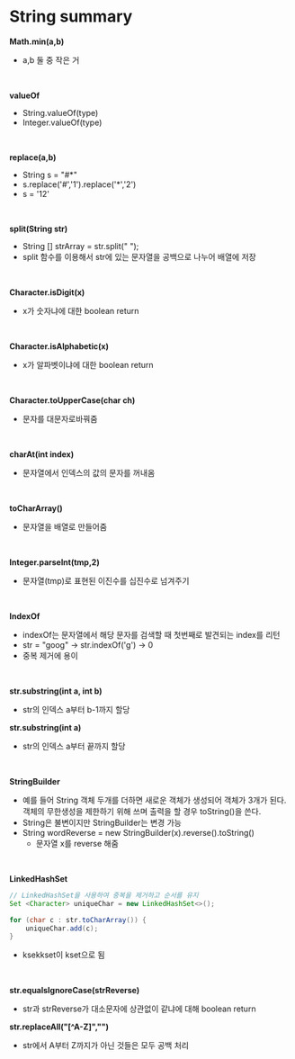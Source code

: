 # String summary

**Math.min(a,b)**
- a,b 둘 중 작은 거

</br>

**valueOf**
- String.valueOf(type)
- Integer.valueOf(type)
</br>

**replace(a,b)**
- String s = "#*"
- s.replace('#','1').replace('*','2')
- s = '12'
</br>

**split(String str)**
- String [] strArray = str.split(" ");
- split 함수를 이용해서 str에 있는 문자열을 공백으로 나누어 배열에 저장
  
</br>

**Character.isDigit(x)**
- x가 숫자냐에 대한 boolean return

</br>

**Character.isAlphabetic(x)**
- x가 알파벳이냐에 대한 boolean return

</br>

**Character.toUpperCase(char ch)**
- 문자를 대문자로바꿔줌

</br>

**charAt(int index)**
- 문자열에서 인덱스의 값의 문자를 꺼내옴
</br>

**toCharArray()**
- 문자열을 배열로 만들어줌
</br>

**Integer.parseInt(tmp,2)**
- 문자열(tmp)로 표현된 이진수를 십진수로 넘겨주기
</br>

**IndexOf**
- indexOf는 문자열에서 해당 문자를 검색할 때 첫번째로 발견되는 index를 리턴
- str = "goog" -> str.indexOf('g') -> 0
- 중복 제거에 용이
</br>

**str.substring(int a, int b)**
- str의 인덱스 a부터 b-1까지 할당

**str.substring(int a)**
- str의 인덱스 a부터 끝까지 할당

</br>

**StringBuilder**
- 예를 들어 String 객체 두개를 더하면 새로운 객체가 생성되어 객체가 3개가 된다. 객체의 무한생성을 제한하기 위해 쓰며 출력을 할 경우 toString()을 쓴다.
- String은 불변이지만 StringBuilder는 변경 가능
- String wordReverse = new StringBuilder(x).reverse().toString()
    - 문자열 x를 reverse 해줌
 
</br>

**LinkedHashSet**
```java
// LinkedHashSet을 사용하여 중복을 제거하고 순서를 유지
Set <Character> uniqueChar = new LinkedHashSet<>();

for (char c : str.toCharArray()) {
    uniqueChar.add(c);
}
```
- ksekkset이 kset으로 됨

</br>

**str.equalsIgnoreCase(strReverse)**
- str과 strReverse가 대소문자에 상관없이 같냐에 대해 boolean return

**str.replaceAll("[^A-Z]","")**
- str에서 A부터 Z까지가 아닌 것들은 모두 공백 처리
  
</br>

